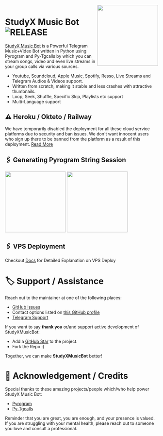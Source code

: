 <img src="https://te.legra.ph/file/5f5e2caa08eb4a2e68401.png" align="right" width="200" height="200"/>

# StudyX Music Bot <img src="https://img.shields.io/github/v/release/LuckyRaja0/StudyXMusicBot?color=black&logo=github&logoColor=black&style=social" alt="RELEASE">

[StudyX Music Bot](https://github.com/LuckyRaja0/StudyXMusicBot) is a Powerful Telegram Music+Video Bot written in Python using Pyrogram and Py-Tgcalls by which you can stream songs, video and even live streams in your group calls via various sources.

* Youtube, Soundcloud, Apple Music, Spotify, Resso, Live Streams and Telegram Audios & Videos support.
* Written from scratch, making it stable and less crashes with attractive thumbnails.
* Loop, Seek, Shuffle, Specific Skip, Playlists etc support
* Multi-Language support


## ⚠️ Heroku / Okteto / Railway

We have temporarily disabled the deployment for  all these cloud service platforms due to security and ban issues. We don't want innocent users who sign up there to be banned from the platform as a result of this deployment. [Read More](https://t.me/ziddixbot/2541)

## 🖇 Generating Pyrogram String Session

<p>
<a href="https://replit.com/@Luckyraja0/StudyX-Music-String-Gen"><img src="https://img.shields.io/badge/Generate%20On%20Repl-blueviolet?style=for-the-badge&logo=appveyor" width="200""/></a>
<a href="https://t.me/StudyXStringBot"><img src="https://img.shields.io/badge/TG%20String%20Gen%20Bot-blueviolet?style=for-the-badge&logo=appveyor" width="200""/></a>
</p>

## 🖇 VPS Deployment

Checkout [Docs](https://Luckyraja0.gitbook.io/StudyXmusicbot/deployment/local-hosting-or-vps) for Detailed Explanation on VPS Deploy


# 🏷 Support / Assistance

Reach out to the maintainer at one of the following places:

- [GitHub Issues](https://github.com/LuckyRaja0/StudyXMusicBot/issues/new?assignees=&labels=question&template=SUPPORT_QUESTION.md&title=support%3A+)
- Contact options listed on [this GitHub profile](https://github.com/Luckyraja0)
- [Telegram Support](https://t.me/quizstudyupsc)

If you want to say **thank you** or/and support active development of StudyXMusicBot:

- Add a [GitHub Star](https://github.com/LuckyRaja0/StudyXMusicBot) to the project.
- Fork the Repo :)

Together, we can make **StudyXMusicBot** better!
# 📑 Acknowledgement / Credits

Special thanks to these amazing projects/people which/who help power StudyX Music Bot:

- [Pyrogram](https://github.com/pyrogram/pyrogram)
- [Py-Tgcalls](https://github.com/pytgcalls/pytgcalls)


Reminder that you are great, you are enough, and your presence is valued. If you are struggling with your mental health, please reach out to someone you love and consult a professional.
